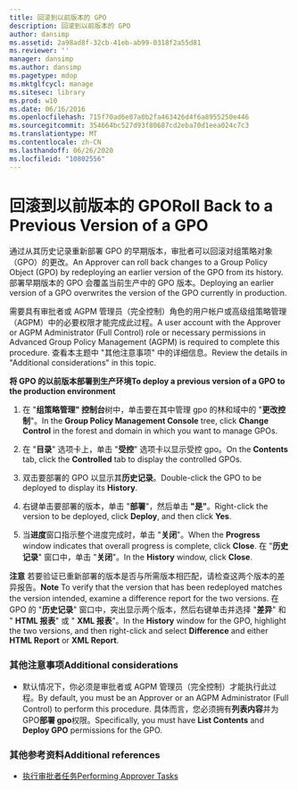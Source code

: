 ```yaml
---
title: 回滚到以前版本的 GPO
description: 回滚到以前版本的 GPO
author: dansimp
ms.assetid: 2a98ad8f-32cb-41eb-ab99-0318f2a55d81
ms.reviewer: ''
manager: dansimp
ms.author: dansimp
ms.pagetype: mdop
ms.mktglfcycl: manage
ms.sitesec: library
ms.prod: w10
ms.date: 06/16/2016
ms.openlocfilehash: 715f70ad6e87a0b2fa463426d4f6a8955250e446
ms.sourcegitcommit: 354664bc527d93f80687cd2eba70d1eea024c7c3
ms.translationtype: MT
ms.contentlocale: zh-CN
ms.lasthandoff: 06/26/2020
ms.locfileid: "10802556"
---
```

# <span data-ttu-id="44e32-103">回滚到以前版本的 GPO</span><span class="sxs-lookup"><span data-stu-id="44e32-103">Roll Back to a Previous Version of a GPO</span></span>


<span data-ttu-id="44e32-104">通过从其历史记录重新部署 GPO 的早期版本，审批者可以回滚对组策略对象（GPO）的更改。</span><span class="sxs-lookup"><span data-stu-id="44e32-104">An Approver can roll back changes to a Group Policy Object (GPO) by redeploying an earlier version of the GPO from its history.</span></span> <span data-ttu-id="44e32-105">部署早期版本的 GPO 会覆盖当前生产中的 GPO 版本。</span><span class="sxs-lookup"><span data-stu-id="44e32-105">Deploying an earlier version of a GPO overwrites the version of the GPO currently in production.</span></span>

<span data-ttu-id="44e32-106">需要具有审批者或 AGPM 管理员（完全控制）角色的用户帐户或高级组策略管理（AGPM）中的必要权限才能完成此过程。</span><span class="sxs-lookup"><span data-stu-id="44e32-106">A user account with the Approver or AGPM Administrator (Full Control) role or necessary permissions in Advanced Group Policy Management (AGPM) is required to complete this procedure.</span></span> <span data-ttu-id="44e32-107">查看本主题中 "其他注意事项" 中的详细信息。</span><span class="sxs-lookup"><span data-stu-id="44e32-107">Review the details in "Additional considerations" in this topic.</span></span>

**<span data-ttu-id="44e32-108">将 GPO 的以前版本部署到生产环境</span><span class="sxs-lookup"><span data-stu-id="44e32-108">To deploy a previous version of a GPO to the production environment</span></span>**

1.  <span data-ttu-id="44e32-109">在 "**组策略管理" 控制台**树中，单击要在其中管理 gpo 的林和域中的 "**更改控制**"。</span><span class="sxs-lookup"><span data-stu-id="44e32-109">In the **Group Policy Management Console** tree, click **Change Control** in the forest and domain in which you want to manage GPOs.</span></span>

2.  <span data-ttu-id="44e32-110">在 "**目录**" 选项卡上，单击 "**受控**" 选项卡以显示受控 gpo。</span><span class="sxs-lookup"><span data-stu-id="44e32-110">On the **Contents** tab, click the **Controlled** tab to display the controlled GPOs.</span></span>

3.  <span data-ttu-id="44e32-111">双击要部署的 GPO 以显示其**历史记录**。</span><span class="sxs-lookup"><span data-stu-id="44e32-111">Double-click the GPO to be deployed to display its **History**.</span></span>

4.  <span data-ttu-id="44e32-112">右键单击要部署的版本，单击 "**部署**"，然后单击 **"是"**。</span><span class="sxs-lookup"><span data-stu-id="44e32-112">Right-click the version to be deployed, click **Deploy**, and then click **Yes**.</span></span>

5.  <span data-ttu-id="44e32-113">当**进度**窗口指示整个进度完成时，单击 "**关闭**"。</span><span class="sxs-lookup"><span data-stu-id="44e32-113">When the **Progress** window indicates that overall progress is complete, click **Close**.</span></span> <span data-ttu-id="44e32-114">在 "**历史记录**" 窗口中，单击 "**关闭**"。</span><span class="sxs-lookup"><span data-stu-id="44e32-114">In the **History** window, click **Close**.</span></span>

<span data-ttu-id="44e32-115">**注意** 若要验证已重新部署的版本是否与所需版本相匹配，请检查这两个版本的差异报告。</span><span class="sxs-lookup"><span data-stu-id="44e32-115">**Note** To verify that the version that has been redeployed matches the version intended, examine a difference report for the two versions.</span></span> <span data-ttu-id="44e32-116">在 GPO 的 "**历史记录**" 窗口中，突出显示两个版本，然后右键单击并选择 "**差异**" 和 " **HTML 报表**" 或 " **XML 报表**"。</span><span class="sxs-lookup"><span data-stu-id="44e32-116">In the **History** window for the GPO, highlight the two versions, and then right-click and select **Difference** and either **HTML Report** or **XML Report**.</span></span>

 

### <span data-ttu-id="44e32-117">其他注意事项</span><span class="sxs-lookup"><span data-stu-id="44e32-117">Additional considerations</span></span>

-   <span data-ttu-id="44e32-118">默认情况下，你必须是审批者或 AGPM 管理员（完全控制）才能执行此过程。</span><span class="sxs-lookup"><span data-stu-id="44e32-118">By default, you must be an Approver or an AGPM Administrator (Full Control) to perform this procedure.</span></span> <span data-ttu-id="44e32-119">具体而言，您必须拥有**列表内容**并为 GPO**部署 gpo**权限。</span><span class="sxs-lookup"><span data-stu-id="44e32-119">Specifically, you must have **List Contents** and **Deploy GPO** permissions for the GPO.</span></span>

### <span data-ttu-id="44e32-120">其他参考资料</span><span class="sxs-lookup"><span data-stu-id="44e32-120">Additional references</span></span>

-   [<span data-ttu-id="44e32-121">执行审批者任务</span><span class="sxs-lookup"><span data-stu-id="44e32-121">Performing Approver Tasks</span></span>](performing-approver-tasks-agpm30ops.md)

 

 





